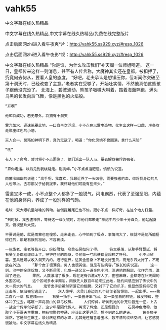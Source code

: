 # vahk55
中文字幕在线久热精品

中文字幕在线久热精品,中文字幕在线久热精品/免费在线完整版片

点击后面网zhi进入看午夜爽*片：http://vahk55.ss929.xyz/#resp_1026

点击后面网zhi进入看午夜影*视：http://vahk55.ss929.xyz/#resp_1026

中文字幕在线久热精品    “你是谁，为什么攻击我们”补天阁一位师姐喝道。    这一日，皇都传来这样一则消息，甚至有人传言称，大魔神其实还在皇都，被扣押了，究竟何去何从，要看人皇的态度。    “好吧，老夫承认是想镇压你，但听闻你突破至第十洞天时，已经改变了主意。”老者实在受够了，开始吐实情，不然他真怕这熊孩子跟他没完没了。    北海上，碧波涌动，熊孩子嗷嗷大叫着，踏着海面奔跑，满头乌黑的长发向后飞舞，像是黑色的火焰般。

    “开啊”

    他即将成功，若无意外，将拥有十洞天

    雷光如水，迅速笼罩此地，一口鼎再次浮现，小不点在以雷电造物，化生出这样一口鼎，准备收走那座红色的小塔。

    天人合一，莫殇如神明下界，真的无敌了，喝道：“你化灵境不曾圆满，拿什么来防”

    “吼”

    有人下了命令，暂时将小不点困住了，他们派出一队人马，要去解救被俘的强者。

    “算你走运。以后见到我绕路走。别挑衅。”小不点点指肥遗。愤愤的说道。

    雨蒙冷幽幽的说道：“高手啊，我喜欢，我最近养了一头凶兽，需要强者的血，你将我身边的几人也带上，去将那父子给我捉来，我怀疑他们可能有些来头。”

雷道宝术一成，小不点整个人都多了一股锐气，闪电霸烈，代表了至强至阳，内蕴在他的身体内，养成了一股别样的气韵。

    毛球一双大眼叽里咕噜的转动，被倒提着尾巴也不恼，跟小不点一样好奇，在这个地方打量。

    “到时候，我去虚神界，等待这一战关键时，将他们都带走”神焰中的少年十分自负，他站起身来，俯视整片大荒。

    不要说是他，就是雨蒙也在惶恐，走来走去，心中怕到了极点，事情闹大了，根就不是他所能捂得住的，那是石族的祖地，不容亵渎。

    一些族老、宗老等皆开口，纷纷附和，夸奖石昊如何了得。    符文垂落，从那手臂蔓延，将石昊全身都给缠绕上了，守护住他的肉身，令他每一寸肌肤都呈现神之符号。    小不点欣喜，宝具是可以收入洞天内的，进行滋养，这黄金兽身上不是没好宝贝，而是东西太好了，不用放在外边。    “那个女子很漂亮。男人也很英俊，但是有些病容。”族长如实说道。    这一刻，池中的金莲绽放，又不断凋零，化成一道又又一道金色小河，淌进他的胸部，化作光雨，滋润了进去。    果然，人数激增了很多，现在足有仈激u万人了，密密麻麻，全都等在补天阁的外围区域。    这个区域多水泽湖泊，雨族先人数百年前来过此地，隐约间感应到了传说中的太一真水的气息。    鬼爷出手后虽然斩落它的翅膀，又剁下了它的爪子，但显然没有将它真正击杀，依旧被它逃走了。    众人惊呼，火灵儿身边的几个封印者皆惊怒，一起出手。===第二百八十章 狐狸精===    石昊一扬手，一条兽牙串飞出，如一条莹白的神链，散发神辉，整体冲了过去，喀嚓一声将狈山的巨弓绞碎。    人们惊异，听闻到她的补充后皆是一怔，上古一战这个传承似乎断了，这少年是隔代传人，再现了辉煌，还是假冒的    石昊神色肃穆，他那个小哥哥天生重瞳，拥有完整的神通，应该比这更详尽，想不到这么的逆天。    黄金狮子凛然，它是陆生霸主，最讨厌这样的水泽，尤其是还蕴含着宝术，数不清的纹络交织，让它感觉很被动。中文字幕在线久热精品
